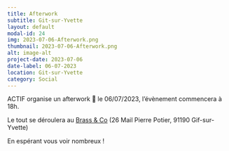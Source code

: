 ```yaml
---
title: Afterwork
subtitle: Git-sur-Yvette
layout: default
modal-id: 24
img: 2023-07-06-Afterwork.png
thumbnail: 2023-07-06-Afterwork.png
alt: image-alt
project-date: 2023-07-06
date-label: 06-07-2023
location: Git-sur-Yvette
category: Social
---
```


ACTIF organise un afterwork 🍺 le 06/07/2023, l’évènement commencera à 18h.

Le tout se déroulera au <a href="https://www.google.com/maps/place/Brass+%26+Co/@48.7110902,2.1643799,15z/data=!4m6!3m5!1s0x47e67faf2a200a71:0xcf27b631cebc3183!8m2!3d48.7110902!4d2.1643799!16s%2Fg%2F11rxrpyfpy?entry=ttu" target="_blank">Brass & Co</a> (26 Mail Pierre Potier, 91190 Gif-sur-Yvette)

En espérant vous voir nombreux !